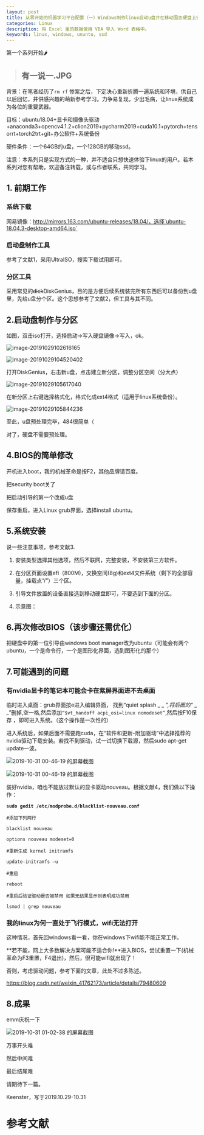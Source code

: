 ```yaml
---
layout: post
title: 从零开始的机器学习平台配置（一）Windows制作linux启动u盘并在移动固态硬盘上安装系统
categories: Linux
description: 将 Excel 里的数据使用 VBA 导入 Word 表格中。
keywords: linux, windows, ununtu, ssd
---
```


第一个系列开始🌶




> ## 有一说一.JPG

背景：在笔者经历了`rm rf` 惨案之后，下定决心重新折腾一遍系统和环境，供自己以后回忆，并供感兴趣的萌新参考学习。力争易复现，少出毛病，让linux系统成为各位的重要武器。

目标：ubuntu18.04+显卡和摄像头驱动+anaconda3+opencv4.1.2+clion2019+pycharm2019+cuda10.1+pytorch+tensorrt+torch2trt+git+办公软件+系统备份

硬件条件：一个64GB的u盘，一个128GB的移动ssd。

注意：本系列只是实现方式的一种，并不适合只想快速体验下linux的用户。若本系列对您有帮助，欢迎备注转载，或与作者联系，共同学习。

## 1. 前期工作

### 系统下载

网易镜像：http://mirrors.163.com/ubuntu-releases/18.04/，选择`ubuntu-18.04.3-desktop-amd64.iso` 

### 启动盘制作工具

参考了文献1，采用UltraISO，搜索下载试用即可。

### 分区工具

采用常见的~~dick~~DiskGenius，目的是方便后续系统装完所有东西后可以备份到u盘里，先给u盘分个区。这个思想参考了文献2，但工具与其不同。

## 2.启动盘制作与分区

如图，双击iso打开，选择启动→写入硬盘镜像→写入，ok。

![image-20191029102616165](2019-10-29-ML_on_Linux_1_install_OS.assets/image-20191029102616165.png)

![image-20191029104520402](2019-10-29-ML_on_Linux_1_install_OS.assets/image-20191029104520402.png)

打开DiskGenius，右击新u盘，点击建立新分区，调整分区空间（分大点）

![image-20191029105617040](2019-10-29-ML_on_Linux_1_install_OS.assets/image-20191029105617040.png)

在新分区上右键选择格式化，格式化成ext4格式（适用于linux系统备份）。

![image-20191029105844236](2019-10-29-ML_on_Linux_1_install_OS.assets/image-20191029105844236.png)

至此，u盘预处理完毕，484很简单（

对了，硬盘不需要预处理。

## 4.BIOS的简单修改

开机进入boot，我的机械革命是按F2，其他品牌请百度。

把security boot关了

把启动引导的第一个改成u盘

保存重启，进入Linux grub界面，选择install ubuntu。

## 5.系统安装

说一些注意事项，参考文献3.

1. 安装类型选择其他选项，然后不联网，完整安装，不安装第三方软件。

2.  在分区页面设置efi（800M)，交换空间(8g)和ext4文件系统（剩下的全部容量，挂载点“/”）三个区。
3. 引导文件放置的设备直接选到移动硬盘即可，不要选到下面的分区。
4. 示意图：

## 6.再次修改BIOS（该步骤还需优化）

把硬盘中的第一位引导由windows boot manager改为ubuntu（可能会有两个ubuntu，一个是命令行，一个是图形化界面，选到图形化的那个）

## 7.可能遇到的问题

### 有nvidia显卡的笔记本可能会卡在紫屏界面进不去桌面

临时进入桌面：grub界面按e进入编辑界面， 找到“quiet splash _ _ _”,将后面的“_ _ _”删掉,空一格,然后添加`“$vt_handoff acpi_osi=linux nomodeset”`,然后按F10保存 ，即可进入系统。（这个操作是一次性的）

进入系统后，如果后面不需要跑cuda，在“软件和更新-附加驱动”中选择推荐的nvidia驱动下载安装。若找不到驱动，试一试切换下载源，然后sudo apt-get update一波。

![2019-10-31 00-46-19 的屏幕截图](2019-10-29-ML_on_Linux_1_install_OS.assets/2019-10-31%2000-46-19%20%E7%9A%84%E5%B1%8F%E5%B9%95%E6%88%AA%E5%9B%BE.png)

![2019-10-31 00-46-19 的屏幕截图](2019-10-29-ML_on_Linux_1_install_OS.assets/2019-10-31%2000-46-19%20%E7%9A%84%E5%B1%8F%E5%B9%95%E6%88%AA%E5%9B%BE-1572454271471.png)

装好nvidia，咱也不能放过默认的显卡驱动nouveau。根据文献4，我们做以下操作：

 **`sudo gedit /etc/modprobe.d/blacklist-nouveau.conf`**

`#添加下列两行`

`blacklist nouveau`

`options nouveau modeset=0`

`#重新生成 kernel initramfs`

`update-initramfs –u`

`#重启`

`reboot`

`#重启后验证驱动是否被禁用 如果无结果显示则表明成功禁用`

`lsmod | grep nouveau`

### 我的linux为何一直处于飞行模式，wifi无法打开

这种情况，首先回windows看一看，你在windows下wifi能不能正常工作。

**若不能，网上大多数解决方案可能不适合你!**进入BIOS，尝试重置一下(机械革命为F3重置，F4退出)，然后，很可能wifi就出现了！

否则，考虑驱动问题，参考下面的文章，此处不过多陈述。

https://blog.csdn.net/weixin_41762173/article/details/79480609

## 8.成果

emm庆祝一下

![2019-10-31 01-02-38 的屏幕截图](2019-10-29-ML_on_Linux_1_install_OS.assets/2019-10-31%2001-02-38%20%E7%9A%84%E5%B1%8F%E5%B9%95%E6%88%AA%E5%9B%BE.png)

万事开头难

然后中间难

最后结尾难

请期待下一篇。

Keenster，写于2019.10.29-10.31

# 参考文献

[1]: https://blog.csdn.net/neptune4751/article/details/79146885	"win10下制作Ubuntu16.04的U盘安装盘"
[2]: https://www.cnblogs.com/lemos/p/8297071.html	"linux 系统全盘备份"
[3]: https://blog.csdn.net/weixin_44001854/article/details/84896333	"给移动硬盘装上LINUX全攻略"

[4]: https://blog.csdn.net/qq805934132/article/details/82909759	"Ubuntu禁用nouveau驱动"

